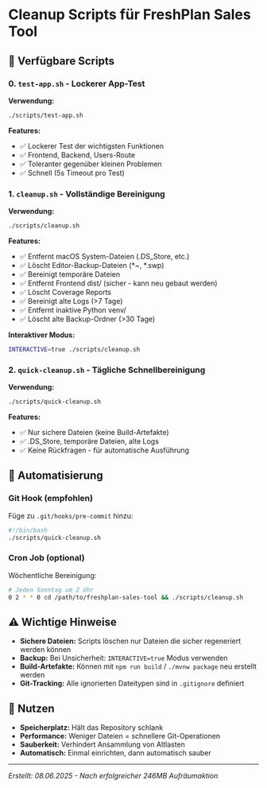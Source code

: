 # Cleanup Scripts für FreshPlan Sales Tool

## 🧹 Verfügbare Scripts

### 0. `test-app.sh` - Lockerer App-Test
**Verwendung:**
```bash
./scripts/test-app.sh
```

**Features:**
- ✅ Lockerer Test der wichtigsten Funktionen
- ✅ Frontend, Backend, Users-Route
- ✅ Toleranter gegenüber kleinen Problemen
- ✅ Schnell (5s Timeout pro Test)

### 1. `cleanup.sh` - Vollständige Bereinigung
**Verwendung:**
```bash
./scripts/cleanup.sh
```

**Features:**
- ✅ Entfernt macOS System-Dateien (.DS_Store, etc.)
- ✅ Löscht Editor-Backup-Dateien (*~, *.swp)
- ✅ Bereinigt temporäre Dateien
- ✅ Entfernt Frontend dist/ (sicher - kann neu gebaut werden)
- ✅ Löscht Coverage Reports
- ✅ Bereinigt alte Logs (>7 Tage)
- ✅ Entfernt inaktive Python venv/
- ✅ Löscht alte Backup-Ordner (>30 Tage)

**Interaktiver Modus:**
```bash
INTERACTIVE=true ./scripts/cleanup.sh
```

### 2. `quick-cleanup.sh` - Tägliche Schnellbereinigung
**Verwendung:**
```bash
./scripts/quick-cleanup.sh
```

**Features:**
- ✅ Nur sichere Dateien (keine Build-Artefakte)
- ✅ .DS_Store, temporäre Dateien, alte Logs
- ✅ Keine Rückfragen - für automatische Ausführung

## 🔄 Automatisierung

### Git Hook (empfohlen)
Füge zu `.git/hooks/pre-commit` hinzu:
```bash
#!/bin/bash
./scripts/quick-cleanup.sh
```

### Cron Job (optional)
Wöchentliche Bereinigung:
```bash
# Jeden Sonntag um 2 Uhr
0 2 * * 0 cd /path/to/freshplan-sales-tool && ./scripts/cleanup.sh
```

## ⚠️ Wichtige Hinweise

- **Sichere Dateien:** Scripts löschen nur Dateien die sicher regeneriert werden können
- **Backup:** Bei Unsicherheit: `INTERACTIVE=true` Modus verwenden
- **Build-Artefakte:** Können mit `npm run build` / `./mvnw package` neu erstellt werden
- **Git-Tracking:** Alle ignorierten Dateitypen sind in `.gitignore` definiert

## 🎯 Nutzen

- **Speicherplatz:** Hält das Repository schlank
- **Performance:** Weniger Dateien = schnellere Git-Operationen
- **Sauberkeit:** Verhindert Ansammlung von Altlasten
- **Automatisch:** Einmal einrichten, dann automatisch sauber

---
*Erstellt: 08.06.2025 - Nach erfolgreicher 246MB Aufräumaktion*